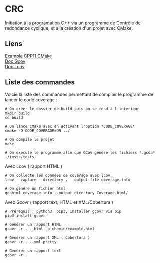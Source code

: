# CRC
Initiation à la programation C++ via un programme de Contrôle de redondance cyclique, et à la création d'un projet avec CMake.

## Liens
[Example CPP11 CMake](https://github.com/codecov/example-cpp11-cmake)  
[Doc Gcov](http://ltp.sourceforge.net/coverage/lcov.php)  
[Doc Lcov](http://www.gcovr.com/en/stable/installation.html)  

## Liste des commandes

Voicie la liste des commandes permettant de compiler le programme de lancer le
code coverage :

    # On créer le dossier de build puis on se rend à l'interieur
    mkdir build
    cd build

    # On lance CMake avec en activant l'option *CODE_COVERAGE*
    cmake -D CODE_COVERAGE=ON ../

    # On compile le projet
    make

    # On execute le programme afin que GCov génère les fichiers *.gcda*
    ./tests/tests

Avec Lcov ( rapport HTML )

    # On collecte les données de coverage avec lcov
    lcov --capture --directory . --output-file coverage.info

    # On génére un fichier html
    genhtml coverage.info --output-directory Coverage_html/

Avec Gcovr ( rapport text, HTML et XML/Cobertura )

    # Prérequis : python3, pip3, installer gcovr via pip
    pip3 install gcovr

    # Générer un rapport HTML
    gcovr -r . --html -o chemin/example.html

    # Générer un rapport XML ( Cobertura )
    gcovr -r . --xml-pretty

    # Générer un rapport text
    gcovr -r .
